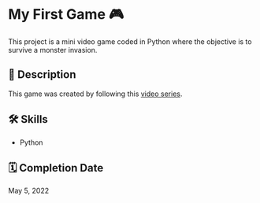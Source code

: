 # My First Game 🎮

This project is a mini video game coded in Python where the objective is to survive a monster invasion.

## 📝 Description 

This game was created by following this [video series](https://www.youtube.com/watch?v=8J8wWxbAdFg&list=PLMS9Cy4Enq5KsM7GJ4LHnlBQKTQBV8kaR).

## 🛠️ Skills

- Python

## 🗓️ Completion Date

May 5, 2022
